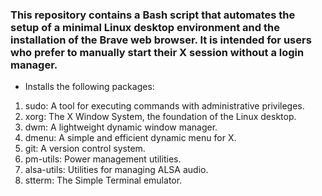 ### This repository contains a Bash script that automates the setup of a minimal Linux desktop environment and the installation of the Brave web browser. It is intended for users who prefer to manually start their X session without a login manager.

- Installs the following packages:
1. sudo: A tool for executing commands with administrative privileges.
2. xorg: The X Window System, the foundation of the Linux desktop.
3. dwm: A lightweight dynamic window manager.
4. dmenu: A simple and efficient dynamic menu for X.
5. git: A version control system.
6. pm-utils: Power management utilities.
7. alsa-utils: Utilities for managing ALSA audio.
8. stterm: The Simple Terminal emulator.
